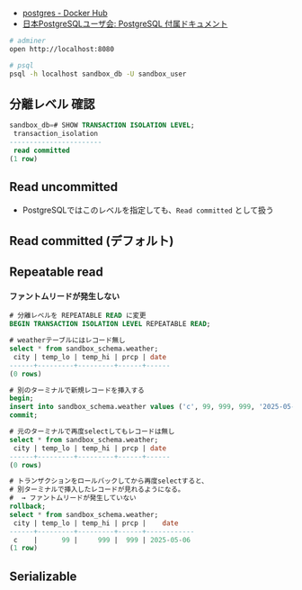 * [postgres - Docker Hub](https://hub.docker.com/_/postgres)
* [日本PostgreSQLユーザ会: PostgreSQL 付属ドキュメント](https://www.postgresql.jp/document/current/index.html)


```bash
# adminer
open http://localhost:8080

# psql
psql -h localhost sandbox_db -U sandbox_user
```

## 分離レベル 確認

```sql
sandbox_db=# SHOW TRANSACTION ISOLATION LEVEL;
 transaction_isolation
-----------------------
 read committed
(1 row)
```

## Read uncommitted

- PostgreSQLではこのレベルを指定しても、`Read committed` として扱う

## Read committed (デフォルト)

## Repeatable read

#### ファントムリードが発生しない

```sql
# 分離レベルを REPEATABLE READ に変更
BEGIN TRANSACTION ISOLATION LEVEL REPEATABLE READ;

# weatherテーブルにはレコード無し
select * from sandbox_schema.weather;
 city | temp_lo | temp_hi | prcp | date
------+---------+---------+------+------
(0 rows)

# 別のターミナルで新規レコードを挿入する
begin;
insert into sandbox_schema.weather values ('c', 99, 999, 999, '2025-05-06');
commit;

# 元のターミナルで再度selectしてもレコードは無し
select * from sandbox_schema.weather;
 city | temp_lo | temp_hi | prcp | date
------+---------+---------+------+------
(0 rows)

# トランザクションをロールバックしてから再度selectすると、
# 別ターミナルで挿入したレコードが見れるようになる。
#  → ファントムリードが発生していない
rollback;
select * from sandbox_schema.weather;
 city | temp_lo | temp_hi | prcp |    date
------+---------+---------+------+------------
 c    |      99 |     999 |  999 | 2025-05-06
(1 row)
```

## Serializable

